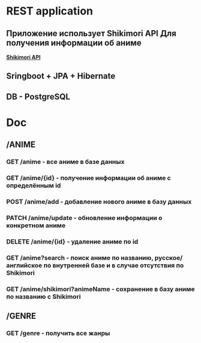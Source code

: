 # REST application
## Приложение использует Shikimori API Для получения информации об аниме
**[Shikimori API](https://shikimori.one/api/doc/1.0)**<br>
## Sringboot + JPA + Hibernate
## DB - PostgreSQL

# Doc
## /ANIME
### GET /anime - все аниме в базе данных
### GET /anime/{id} - получение информации об аниме с определённым id
### POST /anime/add - добавление нового аниме в базу данных
### PATCH /anime/update - обновление информации о конкретном аниме
### DELETE /anime/{id} - удаление аниме по id
### GET /anime?search - поиск аниме по названию, русское/английское по внутренней базе и в случае отсутствия по Shikimori
### GET /anime/shikimori?animeName - сохранение в базу аниме по названию с Shikimori

## /GENRE
### GET /genre - получить все жанры 



    

